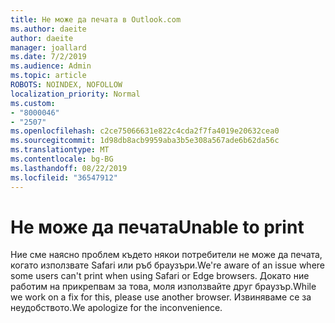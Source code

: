 ```yaml
---
title: Не може да печата в Outlook.com
ms.author: daeite
author: daeite
manager: joallard
ms.date: 7/2/2019
ms.audience: Admin
ms.topic: article
ROBOTS: NOINDEX, NOFOLLOW
localization_priority: Normal
ms.custom:
- "8000046"
- "2507"
ms.openlocfilehash: c2ce75066631e822c4cda2f7fa4019e20632cea0
ms.sourcegitcommit: 1d98db8acb9959aba3b5e308a567ade6b62da56c
ms.translationtype: MT
ms.contentlocale: bg-BG
ms.lasthandoff: 08/22/2019
ms.locfileid: "36547912"
---
```

# <a name="unable-to-print"></a><span data-ttu-id="3b975-102">Не може да печата</span><span class="sxs-lookup"><span data-stu-id="3b975-102">Unable to print</span></span>

<span data-ttu-id="3b975-103">Ние сме наясно проблем където някои потребители не може да печата, когато използвате Safari или ръб браузъри.</span><span class="sxs-lookup"><span data-stu-id="3b975-103">We're aware of an issue where some users can't print when using Safari or Edge browsers.</span></span> <span data-ttu-id="3b975-104">Докато ние работим на прикрепвам за това, моля използвайте друг браузър.</span><span class="sxs-lookup"><span data-stu-id="3b975-104">While we work on a fix for this, please use another browser.</span></span> <span data-ttu-id="3b975-105">Извиняваме се за неудобството.</span><span class="sxs-lookup"><span data-stu-id="3b975-105">We apologize for the inconvenience.</span></span>
